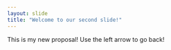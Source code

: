 ```yaml
---
layout: slide
title: "Welcome to our second slide!"
---
```

This is my new proposal!
Use the left arrow to go back!
